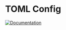 # TOML Config

[![Documentation](https://img.shields.io/badge/Documentation-MDBook-blue?style=for-the-badge)](https://smartcontractkit.github.io/chainlink-testing-framework/lib/config/config.html)